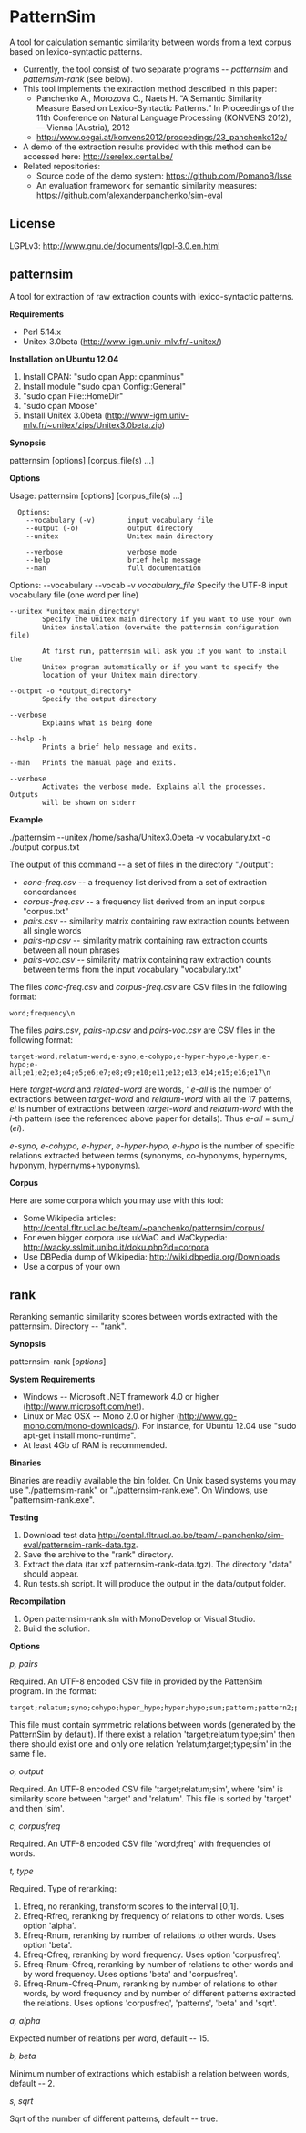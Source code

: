 PatternSim
==========

A tool for calculation semantic similarity between words from a text corpus based on lexico-syntactic patterns.

- Currently, the tool consist of two separate programs -- *patternsim* and *patternsim-rank* (see below). 
- This tool implements the extraction method described in this paper: 
	- Panchenko A., Morozova O., Naets H. “A Semantic Similarity Measure Based on Lexico-Syntactic Patterns.” In Proceedings of the 11th Conference on Natural Language Processing (KONVENS 2012), — Vienna (Austria), 2012
	- http://www.oegai.at/konvens2012/proceedings/23_panchenko12p/
- A demo of the extraction results provided with this method can be accessed here: http://serelex.cental.be/
- Related repositories: 
	- Source code of the demo system: https://github.com/PomanoB/lsse
	- An evaluation framework for semantic similarity measures: https://github.com/alexanderpanchenko/sim-eval

License 
-------

LGPLv3: http://www.gnu.de/documents/lgpl-3.0.en.html

patternsim
----

A tool for extraction of raw extraction counts with lexico-syntactic patterns. 

**Requirements**
- Perl 5.14.x
- Unitex 3.0beta (http://www-igm.univ-mlv.fr/~unitex/)

**Installation on Ubuntu 12.04**

1. Install CPAN: "sudo cpan App::cpanminus"
2. Install module "sudo cpan Config::General"
3. "sudo cpan File::HomeDir"
4. "sudo cpan Moose"
5. Install Unitex 3.0beta (http://www-igm.univ-mlv.fr/~unitex/zips/Unitex3.0beta.zip)

**Synopsis**

patternsim [options] [corpus_file(s) ...]

**Options**

Usage:
    patternsim [options] [corpus_file(s) ...]

      Options:
        --vocabulary (-v)        input vocabulary file
        --output (-o)            output directory
        --unitex                 Unitex main directory

        --verbose                verbose mode
        --help                   brief help message
        --man                    full documentation

Options:
    --vocabulary --vocab -v *vocabulary_file*
            Specify the UTF-8 input vocabulary file (one word per line)

    --unitex *unitex_main_directory*
            Specify the Unitex main directory if you want to use your own
            Unitex installation (overwite the patternsim configuration file)

            At first run, patternsim will ask you if you want to install the
            Unitex program automatically or if you want to specify the
            location of your Unitex main directory.

    --output -o *output_directory*
            Specify the output directory

    --verbose
            Explains what is being done

    --help -h
            Prints a brief help message and exits.

    --man   Prints the manual page and exits.

    --verbose
            Activates the verbose mode. Explains all the processes. Outputs
            will be shown on stderr

**Example**

./patternsim --unitex /home/sasha/Unitex3.0beta -v vocabulary.txt -o ./output corpus.txt

The output of this command -- a set of files in the directory "./output":
- *conc-freq.csv* -- a frequency list derived from a set of extraction concordances
- *corpus-freq.csv* -- a frequency list derived from an input corpus "corpus.txt"
- *pairs.csv* -- similarity matrix containing raw extraction counts between all single words
- *pairs-np.csv* -- similarity matrix containing raw extraction counts between all noun phrases
- *pairs-voc.csv* -- similarity matrix containing raw extraction counts between terms from the input vocabulary "vocabulary.txt"

The files *conc-freq.csv* and *corpus-freq.csv* are CSV files in the following format: 

```
word;frequency\n
```

The files *pairs.csv*, *pairs-np.csv* and *pairs-voc.csv* are CSV files in the following format:

```
target-word;relatum-word;e-syno;e-cohypo;e-hyper-hypo;e-hyper;e-hypo;e-all;e1;e2;e3;е4;е5;е6;е7;е8;е9;е10;е11;е12;е13;е14;е15;е16;е17\n
```

Here *target-word* and *related-word* are words, ' *e-all* is the number of extractions between *target-word* and *relatum-word* with all the 17 patterns, *ei* is number of extractions between *target-word* and *relatum-word* with
the *i*-th pattern (see the referenced above paper for details). Thus *e-all* = sum_*i* (*ei*).

 *e-syno*, *e-cohypo*, *e-hyper*, *e-hyper-hypo*, *e-hypo*  is the number of specific relations extracted between terms (synonyms, co-hyponyms, hypernyms, hyponym, hypernyms+hyponyms).

**Corpus**

Here are some corpora which you may use with this tool:
- Some Wikipedia articles: http://cental.fltr.ucl.ac.be/team/~panchenko/patternsim/corpus/
- For even bigger corpora use ukWaC and WaCkypedia: http://wacky.sslmit.unibo.it/doku.php?id=corpora
- Use DBPedia dump of Wikipedia: http://wiki.dbpedia.org/Downloads
- Use a corpus of your own

rank 
---------------

Reranking semantic similarity scores between words extracted with the patternsim. Directory -- "rank".
 
**Synopsis**

patternsim-rank [*options*]

**System Requirements**

- Windows -- Microsoft .NET framework 4.0 or higher (http://www.microsoft.com/net). 
- Linux or Mac OSX -- Mono 2.0 or higher (http://www.go-mono.com/mono-downloads/). For instance, for Ubuntu 12.04 use "sudo apt-get install mono-runtime". 
- At least 4Gb of RAM is recommended.

**Binaries**

Binaries are readily available the bin folder. On Unix based systems you may use  "./patternsim-rank" or "./patternsim-rank.exe". On Windows, use "patternsim-rank.exe".

**Testing**

1. Download test data http://cental.fltr.ucl.ac.be/team/~panchenko/sim-eval/patternsim-rank-data.tgz.
2. Save the archive to the "rank" directory.
3. Extract the data (tar xzf patternsim-rank-data.tgz). The directory "data" should appear. 
4. Run tests.sh script. It will produce the output in the data/output folder. 

**Recompilation**

1. Open patternsim-rank.sln with MonoDevelop or Visual Studio. 
2. Build the solution. 

**Options**

 *p, pairs*

Required. An UTF-8 encoded CSV file in provided by the PattenSim program. In the format: 

```
target;relatum;syno;cohypo;hyper_hypo;hyper;hypo;sum;pattern;pattern2;pattern3;pattern4;pattern5;pattern6;pattern7;pattern8;pattern9;pattern10;pattern11;pattern12;pattern13;pattern14;pattern15;pattern16;pattern17
```

This file must contain symmetric relations between words (generated by the PatternSim by default). If there exist a relation 'target;relatum;type;sim' then there should exist one and only one relation 'relatum;target;type;sim' in the same file.

*o, output* 

Required. An UTF-8 encoded CSV file 'target;relatum;sim', where 'sim' is similarity score between 'target' and 'relatum'. This file is sorted by 'target' and then 'sim'. 
															    
*c, corpusfreq*

Required. An UTF-8 encoded CSV file 'word;freq' with frequencies of words.

*t, type* 

Required. Type of reranking: 												
1. Efreq, no reranking, transform scores to the interval [0;1].
2. Efreq-Rfreq, reranking by frequency of relations to other words. Uses option 'alpha'. 
3. Efreq-Rnum, reranking by number of relations to other words. Uses option 'beta'.
4. Efreq-Cfreq, reranking by word frequency. Uses option 'corpusfreq'.
5. Efreq-Rnum-Cfreq, reranking by number of relations to other words and by word frequency.  Uses options 'beta' and 'corpusfreq'.
6. Efreq-Rnum-Cfreq-Pnum, reranking by number of relations to other words, by word frequency and by number of different  patterns extracted the relations. Uses options 'corpusfreq', 'patterns', 'beta' and 'sqrt'.

*a, alpha*

Expected number of relations per word, default -- 15.

*b, beta*

Minimum number of extractions which establish a relation between words, default -- 2.

*s, sqrt*

Sqrt of the number of different patterns, default -- true.
